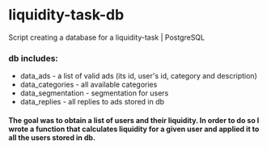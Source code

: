 # liquidity-task-db
Script creating a database for a liquidity-task | PostgreSQL

### db includes:
* data_ads - a list of valid ads (its id, user's id, category and description)
* data_categories - all available categories
* data_segmentation - segmentation for users
* data_replies - all replies to ads stored in db

#### The goal was to obtain a list of users and their liquidity. In order to do so I wrote a function that calculates liquidity for a given user and applied it to all the users stored in db.
